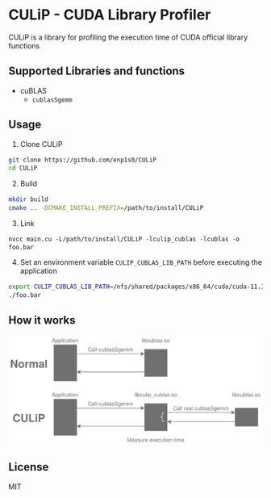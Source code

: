 # CULiP - CUDA Library Profiler

CULiP is a library for profiling the execution time of CUDA official library functions

## Supported Libraries and functions

- cuBLAS
  - `cublasSgemm`

## Usage

1. Clone CULiP
```bash
git clone https://github.com/enp1s0/CULiP
cd CULiP
```

2. Build
```bash
mkdir build
cmake .. -DCMAKE_INSTALL_PREFIX=/path/to/install/CULiP
```

3. Link
```
nvcc main.cu -L/path/to/install/CULiP -lculip_cublas -lcublas -o foo.bar
```

4. Set an environment variable `CULIP_CUBLAS_LIB_PATH` before executing the application
```bash
export CULIP_CUBLAS_LIB_PATH=/nfs/shared/packages/x86_64/cuda/cuda-11.3/lib64/libcublas.so.11
./foo.bar
```

## How it works

<img alt='culip_how_it_works' src='./docs/CULiP.svg'>

## License
MIT
